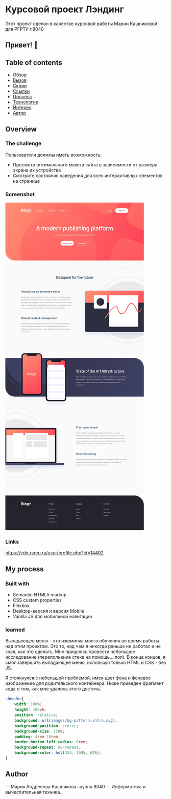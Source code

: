 # Курсовой проект Лэндинг

Этот проект сделан в качестве курсовой работы Марии Кашниковой для РГРТУ г.8040

## Привет! 👋

## Table of contents

  - [Обзор](#overview)
  - [Вызов](#the-challenge)
  - [Скрин](#screenshot)
  - [Ссылки](#links)
  - [Процесс](#my-process)
  - [Технологии](#built-with)
  - [Интерес](#learned)
  - [Автор](#author)

## Overview

### The challenge

Пользователи должны иметь возможность:

- Просмотр оптимального макета сайта в зависимости от размера экрана их устройства
- Смотрите состояния наведения для всех интерактивных элементов на странице

### Screenshot

![Blogr landing page coding challenge](./design/desktop-design.jpg)

### Links

https://cdo.rsreu.ru/user/profile.php?id=14402
## My process

### Built with

- Semantic HTML5 markup
- CSS custom properties
- Flexbox
- Desktop-версия и версия Mobile
- Vanilla JS для мобильной навигации 

### learned

Выпадающее меню - это изюминка моего обучения во время работы над этим проектом. Это то, над чем я никогда раньше не работал и не знал, как это сделать. Мне пришлось провести небольшое исследование (переполнение стека на помощь... лол). В конце концов, я смог завершить выпадающее меню, используя только HTML и CSS - без JS.

Я столкнулся с небольшой проблемой, имея цвет фона и фоновое изображение для родительского контейнера. Ниже приведен фрагмент кода о том, как мне удалось этого достичь.

```css
.header{
    width: 100%;
    height: 100vh;
    position: relative;
    background: url(images/bg-pattern-intro.svg);
    background-position: center;
    background-size: 150%;
    padding: 4rem 10rem;
    border-bottom-left-radius: 6rem;
    background-repeat: no-repeat;
    background-color: hsl(353, 100%, 62%);
}
```



## Author

-- Мария Андреенва Кашникова группа 8040 
-- Информатика и вычислительная техника.
